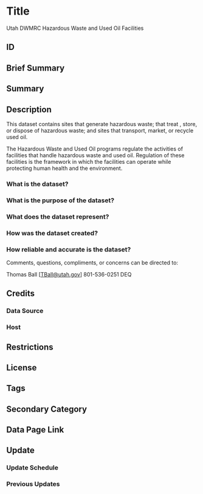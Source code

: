 # Title

Utah DWMRC Hazardous Waste and Used Oil Facilities

## ID

## Brief Summary

## Summary

## Description

This dataset contains sites that generate hazardous waste; that treat , store, or dispose of hazardous waste; and sites that transport, market, or recycle used oil.

The Hazardous Waste and Used Oil programs regulate the activities of facilities that handle hazardous waste and used oil. Regulation of these facilities is the framework in which the facilities can operate while protecting human health and the environment.

### What is the dataset?

### What is the purpose of the dataset?

### What does the dataset represent?

### How was the dataset created?

### How reliable and accurate is the dataset?

Comments, questions, compliments, or concerns can be directed to:

Thomas Ball
[TBall@utah.gov]
801-536-0251
DEQ

## Credits

### Data Source

### Host

## Restrictions

## License

## Tags

## Secondary Category

## Data Page Link

## Update

### Update Schedule

### Previous Updates

